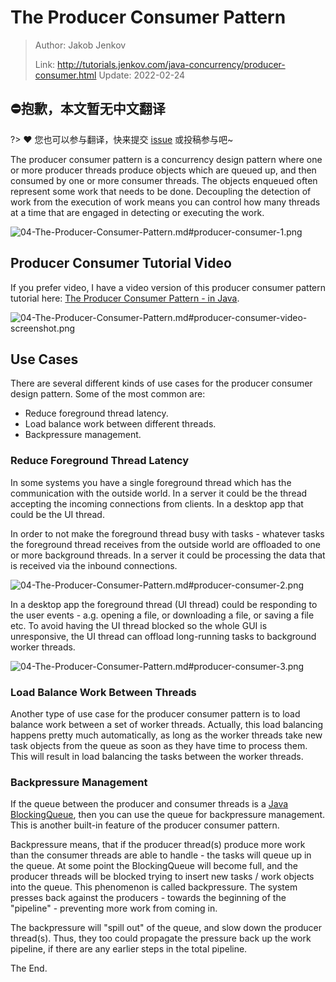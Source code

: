 # The Producer Consumer Pattern

> Author: Jakob Jenkov
>
> Link: http://tutorials.jenkov.com/java-concurrency/producer-consumer.html  Update: 2022-02-24

## ⛔抱歉，本文暂无中文翻译
?> ❤️ 您也可以参与翻译，快来提交 [issue](https://github.com/senlypan/concurrent-programming-docs/issues) 或投稿参与吧~

The producer consumer pattern is a concurrency design pattern where one or more producer threads produce objects which are queued up, and then consumed by one or more consumer threads. The objects enqueued often represent some work that needs to be done. Decoupling the detection of work from the execution of work means you can control how many threads at a time that are engaged in detecting or executing the work.

![04-The-Producer-Consumer-Pattern.md#producer-consumer-1.png](http://tutorials.jenkov.com/images/java-concurrency/producer-consumer-1.png)

## Producer Consumer Tutorial Video

If you prefer video, I have a video version of this producer consumer pattern tutorial here:
[The Producer Consumer Pattern - in Java](https://www.youtube.com/watch?v=tEwNXnAmc9c&list=PLL8woMHwr36EDxjUoCzboZjedsnhLP1j4&index=17).

![04-The-Producer-Consumer-Pattern.md#producer-consumer-video-screenshot.png](http://tutorials.jenkov.com/images/java-concurrency/producer-consumer-video-screenshot.png)

## Use Cases

There are several different kinds of use cases for the producer consumer design pattern. Some of the most common are:

- Reduce foreground thread latency.
- Load balance work between different threads.
- Backpressure management.

### Reduce Foreground Thread Latency

In some systems you have a single foreground thread which has the communication with the outside world. In a server it could be the thread accepting the incoming connections from clients. In a desktop app that could be the UI thread.

In order to not make the foreground thread busy with tasks - whatever tasks the foreground thread receives from the outside world are offloaded to one or more background threads. In a server it could be processing the data that is received via the inbound connections.

![04-The-Producer-Consumer-Pattern.md#producer-consumer-2.png](http://tutorials.jenkov.com/images/java-concurrency/producer-consumer-2.png)

In a desktop app the foreground thread (UI thread) could be responding to the user events - a.g. opening a file, or downloading a file, or saving a file etc. To avoid having the UI thread blocked so the whole GUI is unresponsive, the UI thread can offload long-running tasks to background worker threads.

![04-The-Producer-Consumer-Pattern.md#producer-consumer-3.png](http://tutorials.jenkov.com/images/java-concurrency/producer-consumer-3.png)

### Load Balance Work Between Threads
Another type of use case for the producer consumer pattern is to load balance work between a set of worker threads. Actually, this load balancing happens pretty much automatically, as long as the worker threads take new task objects from the queue as soon as they have time to process them. This will result in load balancing the tasks between the worker threads.

### Backpressure Management

If the queue between the producer and consumer threads is a [Java BlockingQueue](http://tutorials.jenkov.com/java-util-concurrent/blockingqueue.html), then you can use the queue for backpressure management. This is another built-in feature of the producer consumer pattern.

Backpressure means, that if the producer thread(s) produce more work than the consumer threads are able to handle - the tasks will queue up in the queue. At some point the BlockingQueue will become full, and the producer threads will be blocked trying to insert new tasks / work objects into the queue. This phenomenon is called backpressure. The system presses back against the producers - towards the beginning of the "pipeline" - preventing more work from coming in.

The backpressure will "spill out" of the queue, and slow down the producer thread(s). Thus, they too could propagate the pressure back up the work pipeline, if there are any earlier steps in the total pipeline.

The End.







